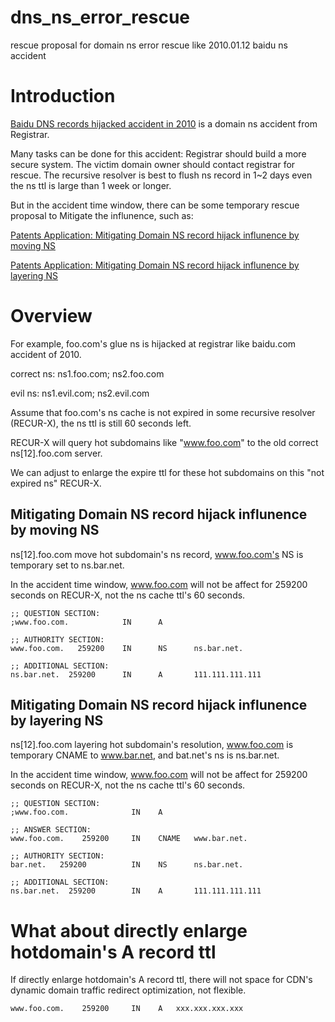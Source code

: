 # dns_ns_error_rescue
rescue proposal for domain ns error rescue like 2010.01.12 baidu ns accident

# Introduction

[Baidu DNS records hijacked accident in 2010](http://www.zdnet.com/article/baidu-dns-records-hijacked-by-iranian-cyber-army/) is a domain ns accident from Registrar.

Many tasks can be done for this accident: Registrar should build a more secure system. The victim domain owner should contact registrar for rescue. The recursive resolver is best to flush ns record in 1~2 days even the ns ttl is large than 1 week or longer.

But in the accident time window, there can be some temporary rescue proposal to Mitigate the influnence, such as:

[Patents Application: Mitigating Domain NS record hijack influnence by moving NS](https://www.google.com/patents/CN106209832A)

[Patents Application: Mitigating Domain NS record hijack influnence by layering NS](https://www.google.com/patents/CN106210165A) 

# Overview

For example, foo.com's glue ns is hijacked at registrar like baidu.com accident of 2010.

correct ns: ns1.foo.com; ns2.foo.com

evil ns: ns1.evil.com; ns2.evil.com

Assume that foo.com's ns cache is not expired in some recursive resolver (RECUR-X), the ns ttl is still 60 seconds left.

RECUR-X will query hot subdomains like "www.foo.com" to the old correct ns[12].foo.com server. 

We can adjust to enlarge the expire ttl for these hot subdomains on this "not expired ns" RECUR-X.

## Mitigating Domain NS record hijack influnence by moving NS

ns[12].foo.com move hot subdomain's ns record, www.foo.com's NS is temporary set to ns.bar.net.

In the accident time window, www.foo.com will not be affect for 259200 seconds on RECUR-X, not the ns cache ttl's 60 seconds.

    ;; QUESTION SECTION:
    ;www.foo.com.            IN      A

    ;; AUTHORITY SECTION:
    www.foo.com.   259200    IN      NS      ns.bar.net.

    ;; ADDITIONAL SECTION:
    ns.bar.net.  259200      IN      A       111.111.111.111


## Mitigating Domain NS record hijack influnence by layering NS

ns[12].foo.com layering hot subdomain's resolution, www.foo.com is temporary CNAME to www.bar.net, and bat.net's ns is ns.bar.net.

In the accident time window, www.foo.com will not be affect for 259200 seconds on RECUR-X, not the ns cache ttl's 60 seconds.


    ;; QUESTION SECTION:
    ;www.foo.com.              IN    A

    ;; ANSWER SECTION:
    www.foo.com.    259200     IN    CNAME   www.bar.net.

    ;; AUTHORITY SECTION:
    bar.net.   259200          IN    NS      ns.bar.net.

    ;; ADDITIONAL SECTION:
    ns.bar.net.  259200        IN    A       111.111.111.111

# What about directly enlarge hotdomain's A record ttl

If directly enlarge hotdomain's A record ttl, there will not space for CDN's dynamic domain traffic redirect optimization, not flexible.

    www.foo.com.    259200     IN    A   xxx.xxx.xxx.xxx
